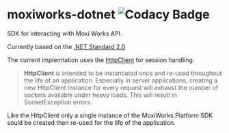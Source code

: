 # moxiworks-dotnet ![Codacy Badge](https://api.codacy.com/project/badge/Grade/d3e46b3d41624fea8f61b1da33cb7139)

 SDK for interacting with Moxi Works API.
 
 Currently based on the [.NET Standard 2.0](https://github.com/dotnet/standard/blob/master/docs/versions/netstandard2.0.md)


The current implemtation uses the [HttpClient](https://msdn.microsoft.com/en-us/library/system.net.http.httpclient(v=vs.118).aspx) for session handling.

> **HttpClient** is intended to be instantiated once and re-used throughout the life of an application. Especially in server applications, creating a new HttpClient instance for every request will exhaust the number of sockets available under heavy loads. This will result in SocketException errors.

Like the HttpClient only a single instance of the MoxiWorks.Platform SDK sould be created then re-used for the life of the application. 


